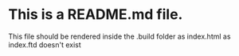 # This is a README.md file. 

This file should be rendered inside the .build folder as index.html as index.ftd doesn't exist